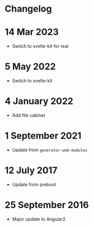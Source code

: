 # Changelog

# 14 Mar 2023

- Switch to svelte-kit for real

# 5 May 2022

- Switch to svelte-kit

# 4 January 2022

- Add file cabinet

# 1 September 2021

- Update from `generator-web-modules`

# 12 July 2017

- Update from preboot

# 25 September 2016

- Major update to Angular2
